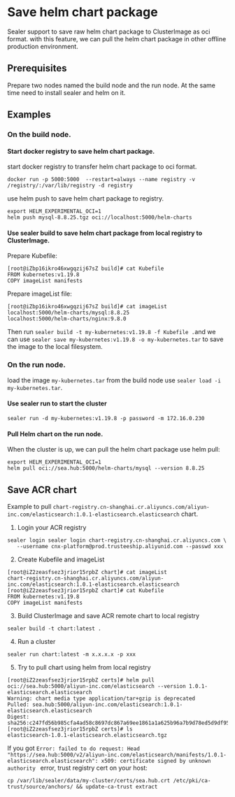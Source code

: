 # Save helm chart package

Sealer support to save raw helm chart package to ClusterImage as oci format. with this feature, we can pull the helm
chart package in other offline production environment.

## Prerequisites

Prepare two nodes named the build node and the run node. At the same time need to install sealer and helm on it.

## Examples

### On the build node.

#### Start docker registry to save helm chart package.

start docker registry to transfer helm chart package to oci format.

```shell
docker run -p 5000:5000  --restart=always --name registry -v /registry/:/var/lib/registry -d registry
```

use helm push to save helm chart package to registry.

```shell
export HELM_EXPERIMENTAL_OCI=1
helm push mysql-8.8.25.tgz oci://localhost:5000/helm-charts
```

#### Use sealer build to save helm chart package from local registry to ClusterImage.

Prepare Kubefile:

```shell
[root@iZbp16ikro46xwgqzij67sZ build]# cat Kubefile
FROM kubernetes:v1.19.8
COPY imageList manifests
```

Prepare imageList file:

```shell
[root@iZbp16ikro46xwgqzij67sZ build]# cat imageList
localhost:5000/helm-charts/mysql:8.8.25
localhost:5000/helm-charts/nginx:9.8.0
```

Then run `sealer build -t my-kubernetes:v1.19.8 -f Kubefile .`and we can
use `sealer save my-kubernetes:v1.19.8 -o my-kubernetes.tar` to save the image to the local filesystem.

### On the run node.

load the image `my-kubernetes.tar` from the build node use `sealer load -i my-kubernetes.tar`.

#### Use sealer run to start the cluster

```shell
sealer run -d my-kubernetes:v1.19.8 -p password -m 172.16.0.230
```

#### Pull Helm chart on the run node.

When the cluster is up, we can pull the helm chart package use helm pull:

```shell
export HELM_EXPERIMENTAL_OCI=1
helm pull oci://sea.hub:5000/helm-charts/mysql --version 8.8.25
```

## Save ACR chart

Example to pull `chart-registry.cn-shanghai.cr.aliyuncs.com/aliyun-inc.com/elasticsearch:1.0.1-elasticsearch.elasticsearch` chart.

1. Login your ACR registry

```shell script
sealer login sealer login chart-registry.cn-shanghai.cr.aliyuncs.com \
   --username cnx-platform@prod.trusteeship.aliyunid.com --passwd xxx
```

2. Create Kubefile and imageList

```shell script
[root@iZ2zeasfsez3jrior15rpbZ chart]# cat imageList
chart-registry.cn-shanghai.cr.aliyuncs.com/aliyun-inc.com/elasticsearch:1.0.1-elasticsearch.elasticsearch
[root@iZ2zeasfsez3jrior15rpbZ chart]# cat Kubefile
FROM kubernetes:v1.19.8
COPY imageList manifests
```

3. Build ClusterImage and save ACR remote chart to local registry

```shell script
sealer build -t chart:latest .
```

4. Run a cluster

```shell script
sealer run chart:latest -m x.x.x.x -p xxx
```

5. Try to pull chart using helm from local registry

```shell script
[root@iZ2zeasfsez3jrior15rpbZ certs]# helm pull oci://sea.hub:5000/aliyun-inc.com/elasticsearch --version 1.0.1-elasticsearch.elasticsearch
Warning: chart media type application/tar+gzip is deprecated
Pulled: sea.hub:5000/aliyun-inc.com/elasticsearch:1.0.1-elasticsearch.elasticsearch
Digest: sha256:c247fd56b985cfa4ad58c8697dc867a69ee1861a1a625b96a7b9d78ed5d9df95
[root@iZ2zeasfsez3jrior15rpbZ certs]# ls
elasticsearch-1.0.1-elasticsearch.elasticsearch.tgz
```

If you got `Error: failed to do request: Head "https://sea.hub:5000/v2/aliyun-inc.com/elasticsearch/manifests/1.0.1-elasticsearch.elasticsearch": x509: certificate signed by unknown authority
` error, trust registry cert on your host:

```shell script
cp /var/lib/sealer/data/my-cluster/certs/sea.hub.crt /etc/pki/ca-trust/source/anchors/ && update-ca-trust extract
```